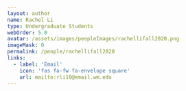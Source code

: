 ```yaml
---
layout: author
name: Rachel Li
type: Undergraduate Students
webOrder: 5.0
avatar: /assets/images/peopleImages/rachellifall2020.png
imageMask: 0
permalink: /people/rachellifall2020
links:
  - label: 'Email'
    icon: 'fas fa-fw fa-envelope square'
    url: mailto:rli10@email.wm.edu
---
```

